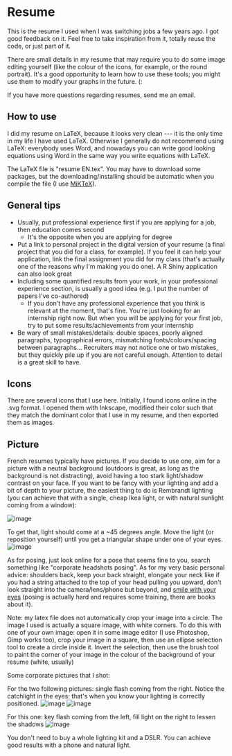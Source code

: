 # Resume

This is the resume I used when I was switching jobs a few years ago. I got good feedback on it. Feel free to take inspiration from it, totally reuse the code, or just part of it.

There are small details in my resume that may require you to do some image editing yourself (like the colour of the icons, for example, or the round portrait). It's a good opportunity to learn how to use these tools; you might use them to modify your graphs in the future. (:

If you have more questions regarding resumes, send me an email.

## How to use

I did my resume on LaTeX, because it looks very clean --- it is the only time in my life I have used LaTeX. Otherwise I generally do not recommend using LaTeX: everybody uses Word, and nowadays you can write good looking equations using Word in the same way you write equations with LaTeX.

The LaTeX file is "resume EN.tex". You may have to download some packages, but the downloading/installing should be automatic when you compile the file (I use [MiKTeX](https://miktex.org/)).

## General tips

* Usually, put professional experience first if you are applying for a job, then education comes second
  * It's the opposite when you are applying for degree
* Put a link to personal project in the digital version of your resume (a final project that you did for a class, for example). If you feel it can help your application, link the final assignment you did for my class (that's actually one of the reasons why I'm making you do one). A R Shiny application can also look great
* Including some quantified results from your work, in your professional experience section, is usually a good idea (e.g. I put the number of papers I've co-authored)
  * If you don't have any professional experience that you think is relevant at the moment, that's fine. You're just looking for an internship right now. But when you will be applying for your first job, try to put some results/achievements from your internship
* Be wary of small mistakes/details: double spaces, poorly aligned paragraphs, typographical errors, mismatching fonts/colours/spacing between paragraphs... Recruiters may not notice one or two mistakes, but they quickly pile up if you are not careful enough. Attention to detail is a great skill to have.

## Icons

There are several icons that I use here. Initially, I found icons online in the .svg format. I opened them with Inkscape, modified their color such that they match the dominant color that I use in my resume, and then exported them as images.

## Picture

French resumes typically have pictures. If you decide to use one, aim for a picture with a neutral background (outdoors is great, as long as the background is not distracting), avoid having a too stark light/shadow contrast on your face. If you want to be fancy with your lighting and add a bit of depth to your picture, the easiest thing to do is Rembrandt lighting (you can achieve that with a single, cheap Ikea light, or with natural sunlight coming from a window):

![image](rembrandt-lighting-1600x1066.jpg)

To get that, light should come at a ~45 degrees angle. Move the light (or reposition yourself) until you get a triangular shape under one of your eyes.
![image](rembrandt_portrait_triangle-1024x678.jpg)

As for posing, just look online for a pose that seems fine to you, search something like "corporate headshots posing". As for my very basic personal advice: shoulders back, keep your back straight, elongate your neck like if you had a string attached to the top of your head pulling you upward, don't look straight into the camera/lens/phone but beyond, and [smile with your eyes](https://www.wikihow.com/Smile-With-the-Eyes) (posing is actually hard and requires some training, there are books about it).

Note: my latex file does not automatically crop your image into a circle. The image I used is actually a square image, with white corners. To do this with one of your own image: open it in some image editor (I use Photoshop, Gimp works too), crop your image in a square, then use an ellipse selection tool to create a circle inside it. Invert the selection, then use the brush tool to paint the corner of your image in the colour of the background of your resume (white, usually)

Some corporate pictures that I shot:

For the two following pictures: single flash coming from the right. Notice the catchlight in the eyes: that's when you know your lighting is correctly positioned.
![image](IMGP9311-1_sq.jpg)
![image](IMGP9796-1_sq.jpg)

For this one: key flash coming from the left, fill light on the right to lessen the shadows
![image](IMGP8816_(2).jpg)

You don't need to buy a whole lighting kit and a DSLR. You can achieve good results with a phone and natural light.